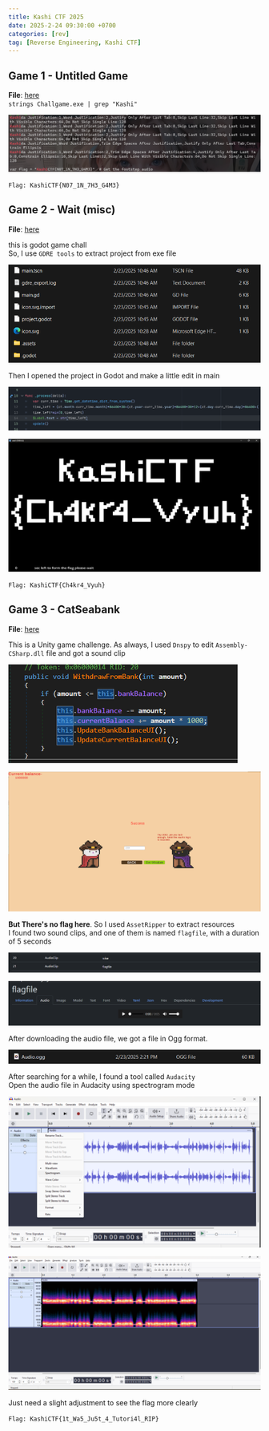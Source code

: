 ```yaml
---
title: Kashi CTF 2025
date: 2025-2-24 09:30:00 +0700
categories: [rev]
tag: [Reverse Engineering, Kashi CTF]
---
```



## Game 1 - Untitled Game    
**File**: [here](/assets/Kashi%20CTF%202025/Game%201%20-%20Untitled%20Game.zip)               
`strings Challgame.exe | grep "Kashi"`              

![alt text](/assets/Kashi%20CTF%202025/image.png)

`Flag: KashiCTF{N07_1N_7H3_G4M3}`       

## Game 2 - Wait (misc)
**File**: [here](/assets/Kashi%20CTF%202025/Game%202%20-%20Wait.zip)     

this is godot game chall                                
So, I use `GDRE tools` to extract project from exe file   

![alt text](/assets/Kashi%20CTF%202025/image-1.png)             

Then I opened the project in Godot and make a little edit in main   

![alt text](/assets/Kashi%20CTF%202025/image-2.png)                     

![alt text](/assets/Kashi%20CTF%202025/image-3.png)    

`Flag: KashiCTF{Ch4kr4_Vyuh}`                                 

## Game 3 - CatSeabank
**File**: [here](/assets/Kashi%20CTF%202025/Game%203%20-%20CatSeabank.zip)

This is a Unity game challenge. As always, I used `Dnspy` to edit `Assembly-CSharp.dll` file and got a sound clip                

![alt text](/assets/Kashi%20CTF%202025/image-4.png)

![alt text](/assets/Kashi%20CTF%202025/image-5.png)

**But There's no flag here**. So I used `AssetRipper` to extract resources                  
I found two sound clips, and one of them is named `flagfile`, with a duration of 5 seconds          

![alt text](/assets/Kashi%20CTF%202025/image-6.png)

![alt text](/assets/Kashi%20CTF%202025/image-7.png)

After downloading the audio file, we got a file in Ogg format.         

![alt text](/assets/Kashi%20CTF%202025/image-8.png)

After searching for a while, I found a tool called `Audacity`                   
Open the audio file in Audacity using spectrogram mode                             

![alt text](/assets/Kashi%20CTF%202025/image-9.png)

![alt text](/assets/Kashi%20CTF%202025/image-10.png)

Just need a slight adjustment to see the flag more clearly      

`Flag: KashiCTF{1t_Wa5_Ju5t_4_Tutori4l_RIP}`